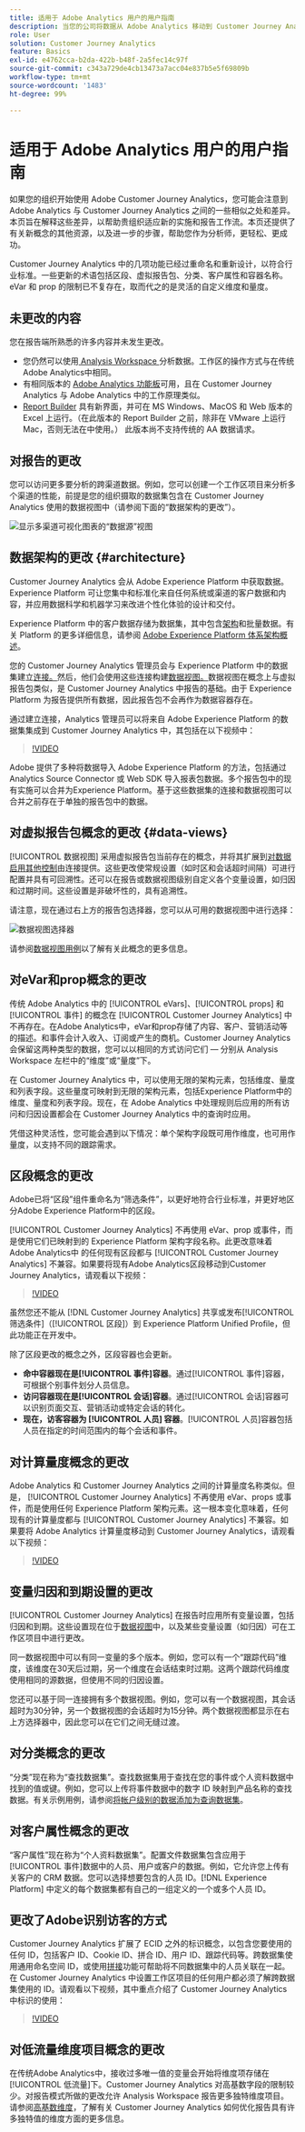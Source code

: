 ```yaml
---
title: 适用于 Adobe Analytics 用户的用户指南
description: 当您的公司将数据从 Adobe Analytics 移动到 Customer Journey Analytics 时，从用户的角度应该考虑什么
role: User
solution: Customer Journey Analytics
feature: Basics
exl-id: e4762cca-b2da-422b-b48f-2a5fec14c97f
source-git-commit: c343a729de4cb13473a7acc04e837b5e5f69809b
workflow-type: tm+mt
source-wordcount: '1483'
ht-degree: 99%

---
```


# 适用于 Adobe Analytics 用户的用户指南

如果您的组织开始使用 Adobe Customer Journey Analytics，您可能会注意到 Adobe Analytics 与 Customer Journey Analytics 之间的一些相似之处和差异。本页旨在解释这些差异，以帮助贵组织适应新的实施和报告工作流。本页还提供了有关新概念的其他资源，以及进一步的步骤，帮助您作为分析师，更轻松、更成功。

Customer Journey Analytics 中的几项功能已经过重命名和重新设计，以符合行业标准。一些更新的术语包括区段、虚拟报告包、分类、客户属性和容器名称。eVar 和 prop 的限制已不复存在，取而代之的是灵活的自定义维度和量度。

## 未更改的内容

您在报告端所熟悉的许多内容并未发生更改。

* 您仍然可以使用[ Analysis Workspace ](/help/analysis-workspace/home.md)分析数据。工作区的操作方式与在传统Adobe Analytics中相同。
* 有相同版本的 [Adobe Analytics 功能板](/help/mobile-app/home.md)可用，且在 Customer Journey Analytics 与 Adobe Analytics 中的工作原理类似。
* [Report Builder](/help/report-builder/report-buider-overview.md) 具有新界面，并可在 MS Windows、MacOS 和 Web 版本的 Excel 上运行。（在此版本的 Report Builder 之前，除非在 VMware 上运行 Mac，否则无法在中使用。） 此版本尚不支持传统的 AA 数据请求。

## 对报告的更改

您可以访问更多要分析的跨渠道数据。例如，您可以创建一个工作区项目来分析多个渠道的性能，前提是您的组织摄取的数据集包含在 Customer Journey Analytics 使用的数据视图中（请参阅下面的“数据架构的更改”）。

![显示多渠道可视化图表的“数据源”视图](assets/cross-channel.png)

## 数据架构的更改 {#architecture}

Customer Journey Analytics 会从 Adobe Experience Platform 中获取数据。Experience Platform 可让您集中和标准化来自任何系统或渠道的客户数据和内容，并应用数据科学和机器学习来改进个性化体验的设计和交付。

Experience Platform 中的客户数据存储为数据集，其中包含[架构](https://experienceleague.adobe.com/docs/platform-learn/tutorials/schemas/schemas-and-experience-data-model.html?lang=zh-Hans)和批量数据。有关 Platform 的更多详细信息，请参阅 [Adobe Experience Platform 体系架构概述](https://experienceleague.adobe.com/docs/platform-learn/tutorials/intro-to-platform/basic-architecture.html?lang=zh-Hans)。

您的 Customer Journey Analytics 管理员会与 Experience Platform 中的数据集建立[连接。](/help/connections/create-connection.md)然后，他们会使用这些连接构建[数据视图。](/help/data-views/data-views.md)数据视图在概念上与虚拟报告包类似，是 Customer Journey Analytics 中报告的基础。由于 Experience Platform 为报告提供所有数据，因此报告包不会再作为数据容器存在。

通过建立连接，Analytics 管理员可以将来自 Adobe Experience Platform 的数据集集成到 Customer Journey Analytics 中，其包括在以下视频中：

>[!VIDEO](https://video.tv.adobe.com/v/35111/?quality=12)

Adobe 提供了多种将数据导入 Adobe Experience Platform 的方法，包括通过 Analytics Source Connector 或 Web SDK 导入报表包数据。多个报告包中的现有实施可以合并为Experience Platform。基于这些数据集的连接和数据视图可以合并之前存在于单独的报告包中的数据。

## 对虚拟报告包概念的更改 {#data-views}

[!UICONTROL 数据视图] 采用虚拟报告包当前存在的概念，并将其扩展到[对数据启用其他控制](/help/data-views/create-dataview.md)由连接提供。这些更改使常规设置（如时区和会话超时间隔）可进行配置并具有可回溯性。还可以在报告或数据视图级别自定义各个变量设置，如归因和过期时间。这些设置是非破坏性的，具有追溯性。

请注意，现在通过右上方的报告包选择器，您可以从可用的数据视图中进行选择：

![数据视图选择器](assets/data-views.png)

请参阅[数据视图用例](/help/use-cases/data-views/data-views-usecases.md)以了解有关此概念的更多信息。

## 对eVar和prop概念的更改

传统 Adobe Analytics 中的 [!UICONTROL eVars]、[!UICONTROL props] 和 [!UICONTROL 事件] 的概念在 [!UICONTROL Customer Journey Analytics] 中不再存在。在Adobe Analytics中，eVar和prop存储了内容、客户、营销活动等的描述。和事件会计入收入、订阅或产生的商机。Customer Journey Analytics 会保留这两种类型的数据，您可以以相同的方式访问它们 — 分别从 Analysis Workspace 左栏中的“维度”或“量度”下。

在 Customer Journey Analytics 中，可以使用无限的架构元素，包括维度、量度和列表字段。这些量度可映射到无限的架构元素，包括Experience Platform中的维度、量度和列表字段。现在，在 Adobe Analytics 中处理规则后应用的所有访问和归因设置都会在 Customer Journey Analytics 中的查询时应用。

凭借这种灵活性，您可能会遇到以下情况：单个架构字段既可用作维度，也可用作量度，以支持不同的跟踪需求。

## 区段概念的更改

Adobe已将“区段”组件重命名为“筛选条件”，以更好地符合行业标准，并更好地区分Adobe Experience Platform中的区段。

[!UICONTROL Customer Journey Analytics] 不再使用 eVar、prop 或事件，而是使用它们已映射到的 Experience Platform 架构字段名称。此更改意味着 Adobe Analytics中 的任何现有区段都与 [!UICONTROL Customer Journey Analytics] 不兼容。如果要将现有Adobe Analytics区段移动到Customer Journey Analytics，请观看以下视频：

>[!VIDEO](https://video.tv.adobe.com/v/31982/?quality=12)

虽然您还不能从 [!DNL Customer Journey Analytics] 共享或发布[!UICONTROL 筛选条件]（[!UICONTROL 区段]）到 Experience Platform Unified Profile，但此功能正在开发中。

除了区段更改的概念之外，区段容器也会更新。

* **命中容器现在是[!UICONTROL 事件]容器**。通过[!UICONTROL 事件]容器，可根据个别事件划分人员信息。
* **访问容器现在是[!UICONTROL 会话]容器**。通过[!UICONTROL 会话]容器可以识别页面交互、营销活动或特定会话的转化。
* **现在，访客容器为 [!UICONTROL 人员] 容器**。[!UICONTROL 人员]容器包括人员在指定的时间范围内的每个会话和事件。

## 对计算量度概念的更改

Adobe Analytics 和 Customer Journey Analytics 之间的计算量度名称类似。但是， [!UICONTROL Customer Journey Analytics] 不再使用 eVar、props 或事件，而是使用任何 Experience Platform 架构元素。这一根本变化意味着，任何现有的计算量度都与 [!UICONTROL Customer Journey Analytics] 不兼容。如果要将 Adobe Analytics 计算量度移动到 Customer Journey Analytics，请观看以下视频：

>[!VIDEO](https://video.tv.adobe.com/v/31788/?quality=12)

## 变量归因和到期设置的更改

[!UICONTROL Customer Journey Analytics] 在报告时应用所有变量设置，包括归因和到期。这些设置现在位于[数据视图](/help/data-views/component-settings/persistence.md)中，以及某些变量设置（如归因）可在工作区项目中进行更改。

同一数据视图中可以有同一变量的多个版本。例如，您可以有一个“跟踪代码”维度，该维度在30天后过期，另一个维度在会话结束时过期。这两个跟踪代码维度使用相同的源数据，但使用不同的归因设置。

您还可以基于同一连接拥有多个数据视图。例如，您可以有一个数据视图，其会话超时为30分钟，另一个数据视图的会话超时为15分钟。两个数据视图都显示在右上方选择器中，因此您可以在它们之间无缝过渡。

## 对分类概念的更改

“分类”现在称为“查找数据集”。查找数据集用于查找在您的事件或个人资料数据中找到的值或键。例如，您可以上传将事件数据中的数字 ID 映射到产品名称的查找数据。有关示例用例，请参阅[将帐户级别的数据添加为查询数据集](/help/use-cases/b2b/b2b.md)。

## 对客户属性概念的更改

“客户属性”现在称为“个人资料数据集”。配置文件数据集包含应用于[!UICONTROL 事件]数据中的人员、用户或客户的数据。例如，它允许您上传有关客户的 CRM 数据。您可以选择想要包含的人员 ID。[!DNL Experience Platform] 中定义的每个数据集都有自己的一组定义的一个或多个人员 ID。

## 更改了Adobe识别访客的方式

Customer Journey Analytics 扩展了 ECID 之外的标识概念，以包含您要使用的任何 ID，包括客户 ID、Cookie ID、拼合 ID、用户 ID、跟踪代码等。跨数据集使用通用命名空间 ID，或使用[拼接](../stitching/overview.md)功能可帮助将不同数据集中的人员关联在一起。在 Customer Journey Analytics 中设置工作区项目的任何用户都必须了解跨数据集使用的 ID。请观看以下视频，其中重点介绍了 Customer Journey Analytics 中标识的使用：

>[!VIDEO](https://video.tv.adobe.com/v/30750/?quality=12)

## 对低流量维度项目概念的更改

在传统Adobe Analytics中，接收过多唯一值的变量会开始将维度项存储在[!UICONTROL 低流量]下。Customer Journey Analytics 对高基数字段的限制较少。对报告模式所做的更改允许 Analysis Workspace 报告更多独特维度项目。请参阅[高基数维度](../components/dimensions/high-cardinality.md)，了解有关 Customer Journey Analytics 如何优化报告具有许多独特值的维度方面的更多信息。
